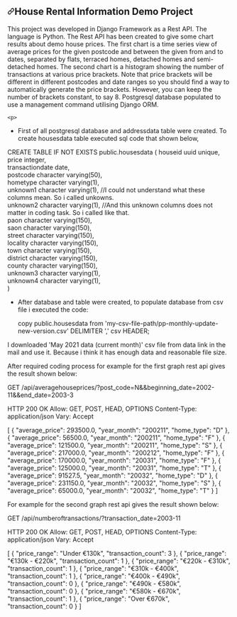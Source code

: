 <h2><a id="user-content-hi-there-" class="anchor" aria-hidden="true" href="#hi-there-"><svg class="octicon octicon-link" viewBox="0 0 16 16" version="1.1" width="16" height="16" aria-hidden="true"><path fill-rule="evenodd" d="M7.775 3.275a.75.75 0 001.06 1.06l1.25-1.25a2 2 0 112.83 2.83l-2.5 2.5a2 2 0 01-2.83 0 .75.75 0 00-1.06 1.06 3.5 3.5 0 004.95 0l2.5-2.5a3.5 3.5 0 00-4.95-4.95l-1.25 1.25zm-4.69 9.64a2 2 0 010-2.83l2.5-2.5a2 2 0 012.83 0 .75.75 0 001.06-1.06 3.5 3.5 0 00-4.95 0l-2.5 2.5a3.5 3.5 0 004.95 4.95l1.25-1.25a.75.75 0 00-1.06-1.06l-1.25 1.25a2 2 0 01-2.83 0z"></path></svg></a>House Rental Information Demo Project</h2>
        <p>
    This project was developed in Django Framework as a Rest API. The language is Python. The Rest API has been created to give some chart results about demo house prices. The first chart is a time series view of average prices for the given postcode and between the given from and to dates, separated by flats, terraced homes, detached homes and semi-detached homes. The second chart is a histogram showing the number of transactions at various price brackets. Note that price brackets will be different in different postcodes and date ranges so you should find a way to automatically generate the price brackets. However, you can keep the number of brackets constant, to say 8. Postgresql database populated to use a management command utilising Django ORM.
    </p>

    <p>


- First of all postgresql database and addressdata table were created.
To create housesdata table executed sql code that shown below, 

CREATE TABLE IF NOT EXISTS public.housesdata
(
        houseid uuid unique,    
        price integer,    
        transactiondate date,    
        postcode character varying(50),    
        hometype character varying(1),    
        unknown1 character varying(1), //I could not understand what these columns mean. So i called unkowns.    
        unknown2 character varying(1), //And this unknown columns does not matter in coding task. So i called like that.           
        paon character varying(150),    
        saon character varying(150),    
        street character varying(150),    
        locality character varying(150),    
        town character varying(150),    
        district character varying(150),    
        county character varying(150),    
        unknown3 character varying(1),    
        unknown4 character varying(1),    
)

- After database and table were created, to populate database from csv file i executed the code:

	copy public.housesdata from 'my-csv-file-path/pp-monthly-update-new-version.csv' DELIMITER ',' csv HEADER;

I downloaded 'May 2021 data (current month)' csv file from data link in the mail and use it. Because i think it has enough data and reasonable file size.

After required coding process for example for the first graph rest api gives the result shown below:

GET /api/averagehouseprices/?post_code=N&&beginning_date=2002-11&&end_date=2003-3

HTTP 200 OK
Allow: GET, POST, HEAD, OPTIONS
Content-Type: application/json
Vary: Accept

[
    {
        "average_price": 293500.0,
        "year_month": "200211",
        "home_type": "D"
    },
    {
        "average_price": 56500.0,
        "year_month": "200211",
        "home_type": "F"
    },
    {
        "average_price": 121500.0,
        "year_month": "200211",
        "home_type": "S"
    },
    {
        "average_price": 217000.0,
        "year_month": "200212",
        "home_type": "F"
    },
    {
        "average_price": 170000.0,
        "year_month": "20031",
        "home_type": "F"
    },
    {
        "average_price": 125000.0,
        "year_month": "20031",
        "home_type": "T"
    },
    {
        "average_price": 91527.5,
        "year_month": "20032",
        "home_type": "D"
    },
    {
        "average_price": 231150.0,
        "year_month": "20032",
        "home_type": "S"
    },
    {
        "average_price": 65000.0,
        "year_month": "20032",
        "home_type": "T"
    }
]


For example for the second graph rest api gives the result shown below:

GET /api/numberoftransactions/?transaction_date=2003-11

HTTP 200 OK
Allow: GET, POST, HEAD, OPTIONS
Content-Type: application/json
Vary: Accept

[
    {
        "price_range": "Under €130k",
        "transaction_count": 3
    },
    {
        "price_range": "€130k - €220k",
        "transaction_count": 1
    },
    {
        "price_range": "€220k - €310k",
        "transaction_count": 1
    },
    {
        "price_range": "€310k - €400k",
        "transaction_count": 1
    },
    {
        "price_range": "€400k - €490k",
        "transaction_count": 0
    },
    {
        "price_range": "€490k - €580k",
        "transaction_count": 0
    },
    {
        "price_range": "€580k - €670k",
        "transaction_count": 1
    },
    {
        "price_range": "Over €670k",
        "transaction_count": 0
    }
]



